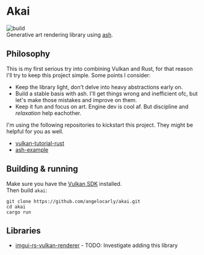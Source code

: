 # Akai
![build](https://github.com/angelocarly/lov/actions/workflows/rust.yml/badge.svg)  
Generative art rendering library using [ash](https://github.com/ash-rs/ash).

## Philosophy
This is my first serious try into combining Vulkan and Rust, for that reason I'll try to keep this project simple. Some points I consider:
- Keep the library light, don't delve into heavy abstractions early on.
- Build a stable basis with ash. I'll get things wrong and inefficient ofc, but let's make those mistakes and improve on them.
- Keep it fun and focus on art. Engine dev is cool af. But discipline and *relaxation* help eachother.

I'm using the following repositories to kickstart this project. They might be helpful for you as well.
- [vulkan-tutorial-rust](https://github.com/unknownue/vulkan-tutorial-rust)
- [ash-example](https://github.com/ash-rs/ash/blob/master/ash-examples/src/lib.rs)

## Building & running

Make sure you have the [Vulkan SDK](https://vulkan.lunarg.com) installed.  
Then build `akai`:
```
git clone https://github.com/angelocarly/akai.git
cd akai
cargo run
```

## Libraries
- [imgui-rs-vulkan-renderer](https://github.com/adrien-ben/imgui-rs-vulkan-renderer) - TODO: Investigate adding this library
